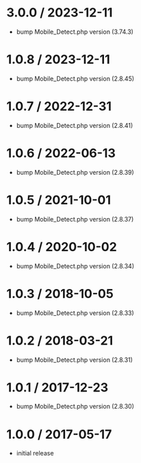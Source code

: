 3.0.0 / 2023-12-11
==================

* bump Mobile_Detect.php version (3.74.3)

1.0.8 / 2023-12-11
==================

* bump Mobile_Detect.php version (2.8.45)

1.0.7 / 2022-12-31
==================

* bump Mobile_Detect.php version (2.8.41)

1.0.6 / 2022-06-13
==================

* bump Mobile_Detect.php version (2.8.39)

1.0.5 / 2021-10-01
==================

* bump Mobile_Detect.php version (2.8.37)

1.0.4 / 2020-10-02
==================

* bump Mobile_Detect.php version (2.8.34)

1.0.3 / 2018-10-05
==================

* bump Mobile_Detect.php version (2.8.33)

1.0.2 / 2018-03-21
==================

* bump Mobile_Detect.php version (2.8.31)

1.0.1 / 2017-12-23
==================

* bump Mobile_Detect.php version (2.8.30)

1.0.0 / 2017-05-17
==================

* initial release

